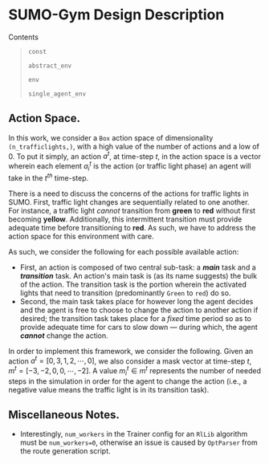 # SUMO-Gym Design Description

Contents
> `const`
>
> `abstract_env`
>
> `env`
>
> `single_agent_env`

## Action Space.
In this work, we consider a `Box` action space of dimensionality `(n_trafficlights,)`,
with a high value of the number of actions and a low of $0$. To put it simply, an action
$a^t$, at time-step $t$, in the action space is a vector wherein each element $a_i^t$ is
the action (or traffic light phase) an agent will take in the $t^{th}$ time-step.

There is a need to discuss the concerns of the actions for traffic lights in SUMO. First,
traffic light changes are sequentially related to one another. For instance, a traffic
light *cannot* transition from **green** to **red** without first becoming **yellow**.
Additionally, this intermittent transition must provide adequate time before
transitioning to **red**. As such, we have to address the action space for this
environment with care.

As such, we consider the following for each possible available action:
* First, an action is composed of two central sub-task: a ***main*** task and a
  ***transition*** task. An action's main task is (as its name suggests) the bulk of the action. The transition task is the portion wherein the activated lights that need to transition (predominantly `Green` to `red`) do so.
* Second, the main task takes place for however long the agent decides and the agent is
  free to choose to change the action to another action if desired; the transition task
  takes place for a *fixed* time period so as to provide adequate time for cars to slow
  down — during which, the agent ***cannot*** change the action.

In order to implement this framework, we consider the following. Given an action
$a^t=[0, 3, 1, 2, \cdots, 0]$, we also consider a mask vector at time-step $t$,
$m^t=[-3, -2, 0, 0, \cdots, -2]$. A value $m_i^t \in m^t$ represents the number of needed
steps in the simulation in order for the agent to change the action (i.e., a negative
value means the traffic light is in its transition task).

## Miscellaneous Notes.
* Interestingly, `num_workers` in the Trainer config for an `RlLib` algorithm must be `num_workers=0`, otherwise an issue is caused by `OptParser` from the route generation script.
